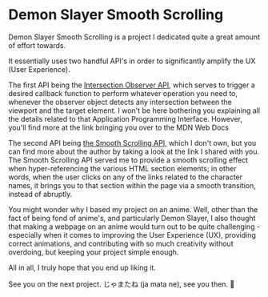 # Demon Slayer Smooth Scrolling

<p>Demon Slayer Smooth Scrolling is a project I dedicated quite a great amount of effort towards.</p>

<p>It essentially uses two handful API's in order to significantly amplify the UX (User Experience).</p>

<p>The first API being the <a href="https://developer.mozilla.org/en-US/docs/Web/API/Intersection_Observer_API#intersection_observer_concepts_and_usage">Intersection Observer API</a>, which serves to trigger a desired callback function to perform whatever operation you need to, whenever the observer object detects any intersection between the viewport and the target element. I won't be here bothering you explaining all the details related to that Application Programming Interface. However, you'll find more at the link bringing you over to the MDN Web Docs</p>

<p>The second API being <a href="https://github.com/cferdinandi/smooth-scroll">the Smooth Scrolling API</a>, which I don't own, but you can find more about the author by taking a look at the link I shared with you. The Smooth Scrolling API served me to provide a smooth scrolling effect when hyper-referencing the various HTML section elements; in other words, when the user clicks on any of the links related to the character names, it brings you to that section within the page via a smooth transition, instead of abruptly.</p>

<p>You might wonder why I based my project on an anime. Well, other than the fact of being fond of anime's, and particularly Demon Slayer, I also thought that making a webpage on an anime would turn out to be quite challenging - especially when it comes to improving the User Experience (UX), providing correct animations, and contributing with so much creativity without overdoing, but keeping your project simple enough.</p>

<p>All in all, I truly hope that you end up liking it.</p>
<p>See you on the next project. じゃまたね (ja mata ne), see you then. 🙂</p>
